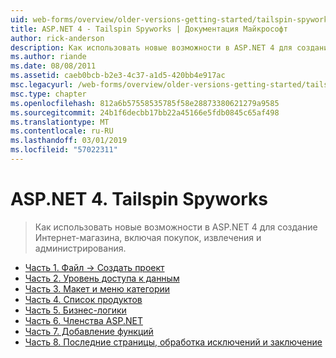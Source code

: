 ```yaml
---
uid: web-forms/overview/older-versions-getting-started/tailspin-spyworks/index
title: ASP.NET 4 - Tailspin Spyworks | Документация Майкрософт
author: rick-anderson
description: Как использовать новые возможности в ASP.NET 4 для создание Интернет-магазина, включая покупок, извлечения и администрирования.
ms.author: riande
ms.date: 08/08/2011
ms.assetid: caeb0bcb-b2e3-4c37-a1d5-420bb4e917ac
msc.legacyurl: /web-forms/overview/older-versions-getting-started/tailspin-spyworks
msc.type: chapter
ms.openlocfilehash: 812a6b57558535785f58e28873380621279a9585
ms.sourcegitcommit: 24b1f6decbb17bb22a45166e5fdb0845c65af498
ms.translationtype: MT
ms.contentlocale: ru-RU
ms.lasthandoff: 03/01/2019
ms.locfileid: "57022311"
---
```

<a name="aspnet-4---tailspin-spyworks"></a>ASP.NET 4. Tailspin Spyworks
====================
> Как использовать новые возможности в ASP.NET 4 для создание Интернет-магазина, включая покупок, извлечения и администрирования.


- [Часть 1. Файл -> Создать проект](tailspin-spyworks-part-1.md)
- [Часть 2. Уровень доступа к данным](tailspin-spyworks-part-2.md)
- [Часть 3. Макет и меню категории](tailspin-spyworks-part-3.md)
- [Часть 4. Список продуктов](tailspin-spyworks-part-4.md)
- [Часть 5. Бизнес-логики](tailspin-spyworks-part-5.md)
- [Часть 6. Членства ASP.NET](tailspin-spyworks-part-6.md)
- [Часть 7. Добавление функций](tailspin-spyworks-part-7.md)
- [Часть 8. Последние страницы, обработка исключений и заключение](tailspin-spyworks-part-8.md)
